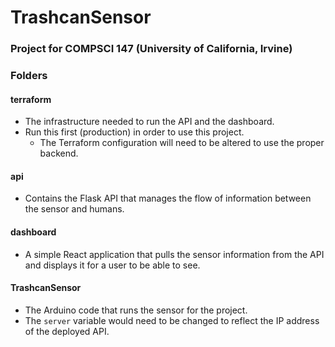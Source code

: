 # TrashcanSensor
### Project for COMPSCI 147 (University of California, Irvine)

### Folders
#### terraform
- The infrastructure needed to run the API and the dashboard. 
- Run this first (production) in order to use this project.
    - The Terraform configuration will need to be altered to use
    the proper backend.
      
#### api
- Contains the Flask API that manages the flow of information between
the sensor and humans.
  
#### dashboard
- A simple React application that pulls the sensor information from the API
and displays it for a user to be able to see.
  
#### TrashcanSensor
- The Arduino code that runs the sensor for the project.
- The `server` variable would need to be changed to reflect the 
IP address of the deployed API.